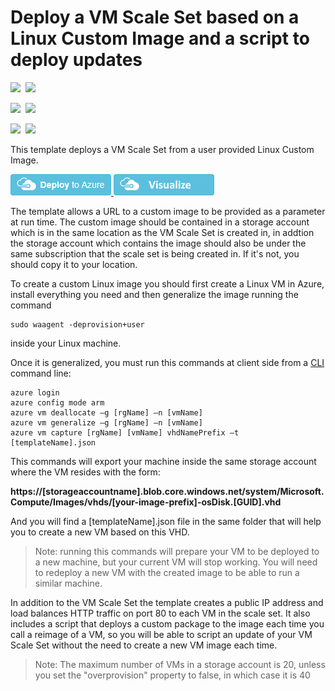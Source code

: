 # Deploy a VM Scale Set based on a Linux Custom Image and a script to deploy updates

<IMG SRC="https://azurequickstartsservice.blob.core.windows.net/badges/201-vmss-linux-customimage-autoscale/PublicLastTestDate.svg" />&nbsp;
<IMG SRC="https://azurequickstartsservice.blob.core.windows.net/badges/201-vmss-linux-customimage-autoscale/PublicDeployment.svg" />&nbsp;

<IMG SRC="https://azurequickstartsservice.blob.core.windows.net/badges/201-vmss-linux-customimage-autoscale/FairfaxLastTestDate.svg" />&nbsp;
<IMG SRC="https://azurequickstartsservice.blob.core.windows.net/badges/201-vmss-linux-customimage-autoscale/FairfaxDeployment.svg" />&nbsp;

<IMG SRC="https://azurequickstartsservice.blob.core.windows.net/badges/201-vmss-linux-customimage-autoscale/BestPracticeResult.svg" />&nbsp;
<IMG SRC="https://azurequickstartsservice.blob.core.windows.net/badges/201-vmss-linux-customimage-autoscale/CredScanResult.svg" />&nbsp;

This template deploys a VM Scale Set from a user provided Linux Custom Image.

<a href="https://portal.azure.com/#create/Microsoft.Template/uri/https%3A%2F%2Fraw.githubusercontent.com%2FAzure%2Fazure-quickstart-templates%2Fmaster%2F201-vmss-linux-customimage-autoscale%2Fazuredeploy.json" target="_blank">
    <img src="https://raw.githubusercontent.com/Azure/azure-quickstart-templates/master/1-CONTRIBUTION-GUIDE/images/deploytoazure.png"/>
</a>
<a href="http://armviz.io/#/?load=https%3A%2F%2Fraw.githubusercontent.com%2FAzure%2Fazure-quickstart-templates%2Fmaster%2F201-vmss-linux-customimage-autoscale%2Fazuredeploy.json" target="_blank">
    <img src="https://raw.githubusercontent.com/Azure/azure-quickstart-templates/master/1-CONTRIBUTION-GUIDE/images/visualizebutton.png"/>
</a>

The template allows a URL to a custom image to be provided as a parameter at run time. The custom image should be contained in a storage account which is in the same location as the VM Scale Set is created in, in addtion the storage account which contains the image should also be under the same subscription that the scale set is being created in. If it's not, you should copy it to your location.

To create a custom Linux image you should first create a Linux VM in Azure, install everything you need and then generalize the image running the command

```
sudo waagent -deprovision+user
```

inside your Linux machine.

Once it is generalized, you must run this commands at client side from a [CLI](https://docs.microsoft.com/en-us/azure/xplat-cli-install) command line:

```
azure login
azure config mode arm
azure vm deallocate –g [rgName] –n [vmName]
azure vm generalize –g [rgName] –n [vmName]
azure vm capture [rgName] [vmName] vhdNamePrefix –t [templateName].json
```

This commands will export your machine inside the same storage account where the VM resides with the form:

**https://[storageaccountname].blob.core.windows.net/system/Microsoft.Compute/Images/vhds/[your-image-prefix]-osDisk.[GUID].vhd**

And you will find a [templateName].json file in the same folder that will help you to create a new VM based on this VHD.

>Note: running this commands will prepare your VM to be deployed to a new machine, but your current VM will stop working. You will need to redeploy a new VM with the created image to be able to run a similar machine.

In addition to the VM Scale Set the template creates a public IP address and load balances HTTP traffic on port 80 to each VM in the scale set. It also includes a script that deploys a custom package to the image each time you call a reimage of a VM, so you will be able to script an update of your VM Scale Set without the need to create a new VM image each time.

>Note: The maximum number of VMs in a storage account is 20, unless you set the "overprovision" property to false, in which case it is 40

